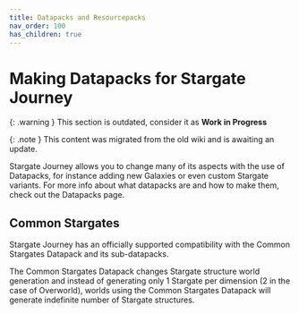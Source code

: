 ```yaml
---
title: Datapacks and Resourcepacks
nav_order: 100
has_children: true
---
```


# Making Datapacks for Stargate Journey

{: .warning }
This section is outdated, consider it as **Work in Progress**

{: .note }
This content was migrated from the old wiki and is awaiting an update.

Stargate Journey allows you to change many of its aspects with the use of Datapacks, 
for instance adding new Galaxies or even custom Stargate variants. 
For more info about what datapacks are and how to make them, check out the Datapacks page.

## Common Stargates

Stargate Journey has an officially supported compatibility with the Common Stargates Datapack and its sub-datapacks.

The Common Stargates Datapack changes Stargate structure world generation 
and instead of generating only 1 Stargate per dimension (2 in the case of Overworld), 
worlds using the Common Stargates Datapack will generate indefinite number of Stargate structures.

